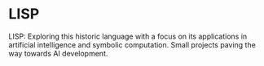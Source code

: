 # LISP
LISP: Exploring this historic language with a focus on its applications in artificial intelligence and symbolic computation. Small projects paving the way towards AI development.
